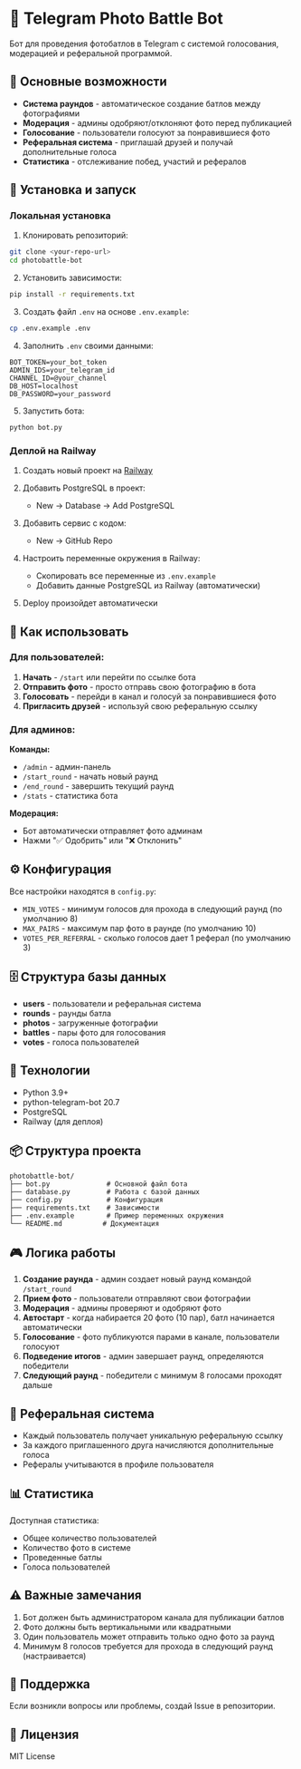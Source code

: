 # 📸 Telegram Photo Battle Bot

Бот для проведения фотобатлов в Telegram с системой голосования, модерацией и реферальной программой.

## 🎯 Основные возможности

- **Система раундов** - автоматическое создание батлов между фотографиями
- **Модерация** - админы одобряют/отклоняют фото перед публикацией
- **Голосование** - пользователи голосуют за понравившиеся фото
- **Реферальная система** - приглашай друзей и получай дополнительные голоса
- **Статистика** - отслеживание побед, участий и рефералов

## 🚀 Установка и запуск

### Локальная установка

1. Клонировать репозиторий:
```bash
git clone <your-repo-url>
cd photobattle-bot
```

2. Установить зависимости:
```bash
pip install -r requirements.txt
```

3. Создать файл `.env` на основе `.env.example`:
```bash
cp .env.example .env
```

4. Заполнить `.env` своими данными:
```env
BOT_TOKEN=your_bot_token
ADMIN_IDS=your_telegram_id
CHANNEL_ID=@your_channel
DB_HOST=localhost
DB_PASSWORD=your_password
```

5. Запустить бота:
```bash
python bot.py
```

### Деплой на Railway

1. Создать новый проект на [Railway](https://railway.app)

2. Добавить PostgreSQL в проект:
   - New → Database → Add PostgreSQL

3. Добавить сервис с кодом:
   - New → GitHub Repo

4. Настроить переменные окружения в Railway:
   - Скопировать все переменные из `.env.example`
   - Добавить данные PostgreSQL из Railway (автоматически)

5. Deploy произойдет автоматически

## 📝 Как использовать

### Для пользователей:

1. **Начать** - `/start` или перейти по ссылке бота
2. **Отправить фото** - просто отправь свою фотографию в бота
3. **Голосовать** - перейди в канал и голосуй за понравившиеся фото
4. **Пригласить друзей** - используй свою реферальную ссылку

### Для админов:

**Команды:**
- `/admin` - админ-панель
- `/start_round` - начать новый раунд
- `/end_round` - завершить текущий раунд
- `/stats` - статистика бота

**Модерация:**
- Бот автоматически отправляет фото админам
- Нажми "✅ Одобрить" или "❌ Отклонить"

## ⚙️ Конфигурация

Все настройки находятся в `config.py`:

- `MIN_VOTES` - минимум голосов для прохода в следующий раунд (по умолчанию 8)
- `MAX_PAIRS` - максимум пар фото в раунде (по умолчанию 10)
- `VOTES_PER_REFERRAL` - сколько голосов дает 1 реферал (по умолчанию 3)

## 🗄️ Структура базы данных

- **users** - пользователи и реферальная система
- **rounds** - раунды батла
- **photos** - загруженные фотографии
- **battles** - пары фото для голосования
- **votes** - голоса пользователей

## 🔧 Технологии

- Python 3.9+
- python-telegram-bot 20.7
- PostgreSQL
- Railway (для деплоя)

## 📦 Структура проекта

```
photobattle-bot/
├── bot.py              # Основной файл бота
├── database.py         # Работа с базой данных
├── config.py           # Конфигурация
├── requirements.txt    # Зависимости
├── .env.example        # Пример переменных окружения
└── README.md          # Документация
```

## 🎮 Логика работы

1. **Создание раунда** - админ создает новый раунд командой `/start_round`
2. **Прием фото** - пользователи отправляют свои фотографии
3. **Модерация** - админы проверяют и одобряют фото
4. **Автостарт** - когда набирается 20 фото (10 пар), батл начинается автоматически
5. **Голосование** - фото публикуются парами в канале, пользователи голосуют
6. **Подведение итогов** - админ завершает раунд, определяются победители
7. **Следующий раунд** - победители с минимум 8 голосами проходят дальше

## 🎁 Реферальная система

- Каждый пользователь получает уникальную реферальную ссылку
- За каждого приглашенного друга начисляются дополнительные голоса
- Рефералы учитываются в профиле пользователя

## 📊 Статистика

Доступная статистика:
- Общее количество пользователей
- Количество фото в системе
- Проведенные батлы
- Голоса пользователей

## ⚠️ Важные замечания

1. Бот должен быть администратором канала для публикации батлов
2. Фото должны быть вертикальными или квадратными
3. Один пользователь может отправить только одно фото за раунд
4. Минимум 8 голосов требуется для прохода в следующий раунд (настраивается)

## 🤝 Поддержка

Если возникли вопросы или проблемы, создай Issue в репозитории.

## 📄 Лицензия

MIT License
